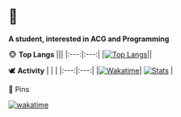 # 🥰

**A student, interested in ACG and Programming**

🐵 **Top Langs**
|||
|:---:|:---:|
|[![Top Langs](https://github-readme-stats.vercel.app/api/top-langs/?username=Nzzz964&layout=compact&exclude_repo=nzzz964.github.io,APUE,csapp_labs)](https://github.com/Nzzz964)||

🕊️ **Activity**
| | |
|:---:|:---:|
|[![Wakatime](https://github-readme-stats.vercel.app/api/wakatime?username=@Nzzz964&layout=compact)](https://wakatime.com/@Nzzz964)| [![Stats](https://github-readme-stats.vercel.app/api?username=Nzzz964&show_icons=true)](https://github.com/Nzzz964) |

🐼 Pins

[![wakatime](https://wakatime.com/badge/user/86340e3e-f960-4636-8ec6-2e9ab79580b4.svg)](https://wakatime.com/@86340e3e-f960-4636-8ec6-2e9ab79580b4)
